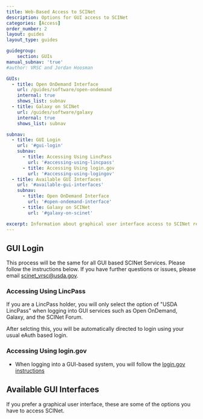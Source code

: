 ```yaml
---
title: Web-Based Access to SCINet
description: Options for GUI access to SCINet
categories: [Access]
order_number: 2
layout: guides
layout_type: guides

guidegroup:
    section: GUIs
manual_subnav: 'true'
#author: VRSC and Jordan Hoosman

GUIs:
  - title: Open OnDemand Interface
    url: /guides/software/open-ondemand
    internal: true
    shows_list: subnav
  - title: Galaxy on SCINet
    url: /guides/software/galaxy
    internal: true
    shows_list: subnav

subnav:
  - title: GUI Login
    url: '#gui-login'
    subnav:
      - title: Accessing Using LincPass
        url: '#accessing-using-lincpass'
      - title: Accessing Using login.gov
        url: '#accessing-using-logingov'
  - title: Available GUI Interfaces
    url: '#available-gui-interfaces'
    subnav:
      - title: Open OnDemand Interface
        url: '#open-ondemand-interface'
      - title: Galaxy on SCINet
        url: '#galaxy-on-scinet'

excerpt: Information about graphical user interface access to SCINet resources
---
```


## GUI Login

This process will be the same for all GUI based SCINet Services. Please follow the instructions below.  If you have further questions or issues, please email [scinet_vrsc@usda.gov](scinet_vrsc@usda.gov). 
 
### Accessing Using LincPass

If you are a LincPass holder, you will only select the option of "USDA LincPass" when logging into GUI services such as Open OnDemand, Galaxy, and the SCINet Forum. 

After selcting this, you will be automatically directed to login using your usual eAuth based login.

### Accessing Using login.gov

- When logging into a GUI-based system, you will follow the [login.gov instructions](/guides/access/login/logingov)


## Available GUI Interfaces

If you prefer a graphical user interface, these are some of the options you have to access SCINet. 